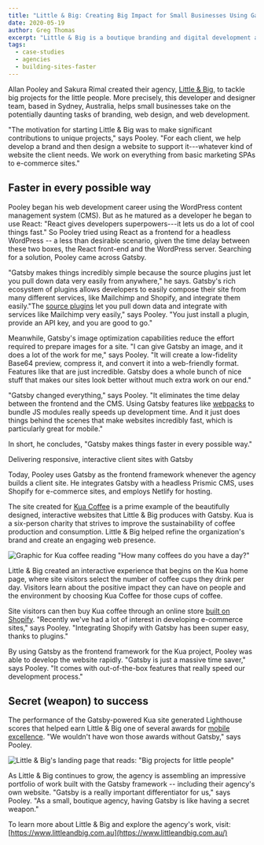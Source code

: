 ```yaml
---
title: "Little & Big: Creating Big Impact for Small Businesses Using Gatsby"
date: 2020-05-19
author: Greg Thomas
excerpt: "Little & Big is a boutique branding and digital development agency that helps small businesses create big impact. Using Gatsby as a frontend framework for web development enables the agency to build highly responsive, interactive websites for their growing roster of clients -- and build them fast."
tags:
  - case-studies
  - agencies
  - building-sites-faster
---
```


Allan Pooley and Sakura Rimal created their agency, [Little & Big](https://www.littleandbig.com.au/), to tackle big projects for the little people. More precisely, this developer and designer team, based in Sydney, Australia, helps small businesses take on the potentially daunting tasks of branding, web design, and web development.

"The motivation for starting Little & Big was to make significant contributions to unique projects," says Pooley. "For each client, we help develop a brand and then design a website to support it---whatever kind of website the client needs. We work on everything from basic marketing SPAs to e-commerce sites."

## Faster in every possible way

Pooley began his web development career using the WordPress content management system (CMS). But as he matured as a developer he began to use React: "React gives developers superpowers---it lets us do a lot of cool things fast." So Pooley tried using React as a frontend for a headless WordPress -- a less than desirable scenario, given the time delay between these two boxes, the React front-end and the WordPress server. Searching for a solution, Pooley came across Gatsby.

"Gatsby makes things incredibly simple because the source plugins just let you pull down data very easily from anywhere," he says. Gatsby's rich ecosystem of plugins allows developers to easily compose their site from many different services, like Mailchimp and Shopify, and integrate them easily."The [source plugins](/plugins/?=source) let you pull down data and integrate with services like Mailchimp very easily," says Pooley. "You just install a plugin, provide an API key, and you are good to go."

Meanwhile, Gatsby's image optimization capabilities reduce the effort required to prepare images for a site. "I can give Gatsby an image, and it does a lot of the work for me," says Pooley. "It will create a low-fidelity Base64 preview, compress it, and convert it into a web-friendly format. Features like that are just incredible. Gatsby does a whole bunch of nice stuff that makes our sites look better without much extra work on our end."

"Gatsby changed everything," says Pooley. "It eliminates the time delay between the frontend and the CMS. Using Gatsby features like [webpacks](/docs/glossary/webpack/) to bundle JS modules really speeds up development time. And it just does things behind the scenes that make websites incredibly fast, which is particularly great for mobile."

In short, he concludes, "Gatsby makes things faster in every possible way."

Delivering responsive, interactive client sites with Gatsby

Today, Pooley uses Gatsby as the frontend framework whenever the agency builds a client site. He integrates Gatsby with a headless Prismic CMS, uses Shopify for e-commerce sites, and employs Netlify for hosting.

The site created for [Kua Coffee](https://kuacoffee.co/) is a prime example of the beautifully designed, interactive websites that Little & Big produces with Gatsby. Kua is a six-person charity that strives to improve the sustainability of coffee production and consumption. Little & Big helped refine the organization's brand and create an engaging web presence.

![Graphic for Kua coffee reading "How many coffees do you have a day?"](https://lh4.googleusercontent.com/kpjFPhTBeFtwZNMvWW1QV4D3Axi90V3j02Zpx5h8k_89o78HYDygz7RXdvUPMU_9uCcwfhdjRmN55xzivb-waoXpni9UseCcbgqOt9NmP1AiaoROgl5lR_P8R4R5A9bmk2C6Ogp0)

Little & Big created an interactive experience that begins on the Kua home page, where site visitors select the number of coffee cups they drink per day. Visitors learn about the positive impact they can have on people and the environment by choosing Kua Coffee for those cups of coffee.

Site visitors can then buy Kua coffee through an online store [built on Shopify](/docs/building-an-ecommerce-site-with-shopify/). "Recently we've had a lot of interest in developing e-commerce sites," says Pooley. "Integrating Shopify with Gatsby has been super easy, thanks to plugins."

By using Gatsby as the frontend framework for the Kua project, Pooley was able to develop the website rapidly. "Gatsby is just a massive time saver," says Pooley. "It comes with out-of-the-box features that really speed our development process."

## Secret (weapon) to success

The performance of the Gatsby-powered Kua site generated Lighthouse scores that helped earn Little & Big one of several awards for [mobile excellence](https://www.awwwards.com/sites/kua-coffee/mobile-excellence-report). "We wouldn't have won those awards without Gatsby," says Pooley.

![Little & Big's landing page that reads: "Big projects for little people"](https://lh3.googleusercontent.com/hProX3TCdRU_wrYqzmW6MW-0YeYknWM3Rq9OxPf0OeMEDeF9jtd4cRZnSYWSo4aWanlqurRawoGWXc8TeHmpBODR4wEEheY1v90OsSQ1M5o1QYKEB2TNMo5z0AiidZVgnXVAcBrT)

As Little & Big continues to grow, the agency is assembling an impressive portfolio of work built with the Gatsby framework -- including their agency's own website. "Gatsby is a really important differentiator for us," says Pooley. "As a small, boutique agency, having Gatsby is like having a secret weapon."

To learn more about Little & Big and explore the agency's work, visit: [https://www.littleandbig.com.au](https://www.littleandbig.com.au/)
